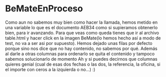# BeMateEnProceso
Como aun no sabemos muy bien como hacer la llamada, hemos metido en una variable lo que es el documento AEB34 como si supieramos obtenerlo bien, para ir avanzando. Para que veas como queda tienes que ir al archivo table.html y hacer click en la imagen BeMate(lo hemos hecho así a modo de test, no va a ser asi por supuesto). Hemos dejado unas filas por defecto porque sino nos dice que no hay contenido, no sabemos por qué. Además al darle a otras columnas para ordenarlo se quita el contenido y tampoco sabemos solucionarlo de momento
Ah y si puedes decirnos que columnas quieres genial (cual de esas dos fechas o las dos, la referencia, la oficina, si el importe con ceros a la izquierda o no...) 
:)
